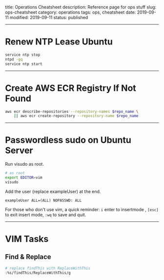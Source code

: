 title: Operations Cheatsheet
description: Reference page for ops stuff
slug: ops-cheatsheet
category: operations
tags: ops, cheatsheet
date: 2019-09-11
modified: 2019-09-11
status: published


---


# Renew NTP Lease Ubuntu

```bash
service ntp stop
ntpd -gq
service ntp start
```


---

# Create AWS ECR Registry If Not Found

```bash
aws ecr describe-repositories --repository-names $repo_name \
    || aws ecr create-repository --repository-name $repo_name
```


---


# Passwordless sudo on Ubuntu Server

Run visudo as root.

```bash
# as root
export EDITOR=vim
visudo
```

Add the user (replace exampleUser) at the end.

```text
exampleUser ALL=(ALL) NOPASSWD: ALL
```

For those who don't use vim, a quick reminder:
`i` enter to insertmode , `[esc]` to exit insert mode, `:wq` to save and quit.


---


# VIM Tasks

## Find & Replace

```bash
# replace findThis with ReplaceWithThis
:%s/findThis/ReplaceWithThis/g
```
